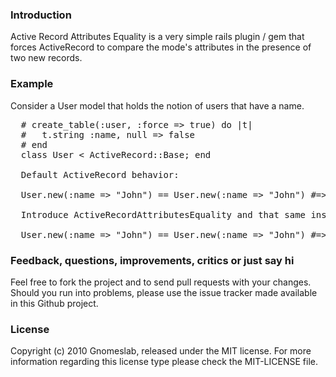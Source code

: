 ### Introduction

Active Record Attributes Equality is a very simple rails plugin / gem that forces ActiveRecord to compare the mode's attributes in the presence of two new records.


### Example

Consider a User model that holds the notion of users that have a name.

<pre>
  # create_table(:user, :force => true) do |t|
  #   t.string :name, null => false
  # end
  class User < ActiveRecord::Base; end

  Default ActiveRecord behavior:

  User.new(:name => "John") == User.new(:name => "John") #=> false

  Introduce ActiveRecordAttributesEquality and that same instruction will return true:

  User.new(:name => "John") == User.new(:name => "John") #=> true
</pre>

### Feedback, questions, improvements, critics or just say hi

Feel free to fork the project and to send pull requests with your changes. Should you run into problems, please use the issue tracker made available in this Github project.


### License

Copyright (c) 2010 Gnomeslab, released under the MIT license. For more information regarding this license type please check the MIT-LICENSE file.
